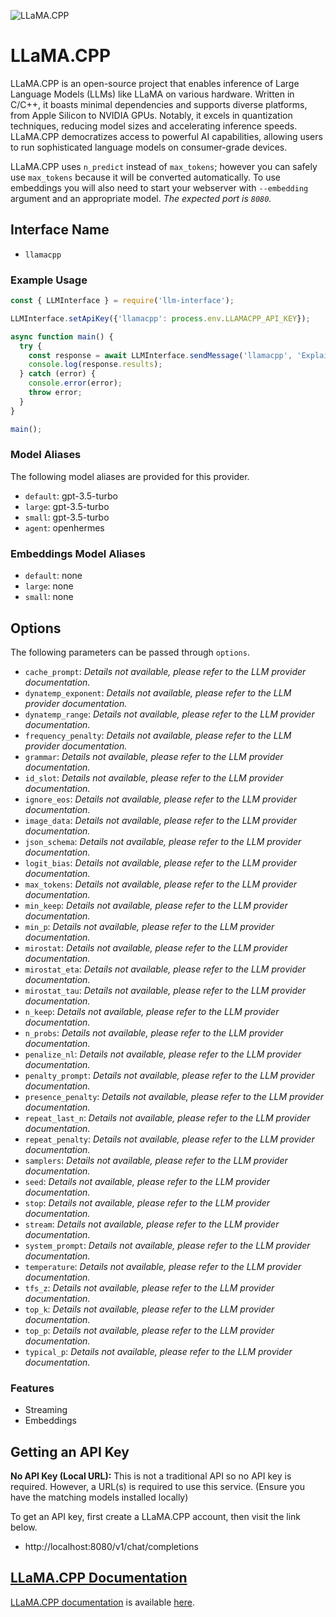 ![LLaMA.CPP](https://user-images.githubusercontent.com/1991296/230134379-7181e485-c521-4d23-a0d6-f7b3b61ba524.png)

# LLaMA.CPP

LLaMA.CPP is an open-source project that enables inference of Large Language Models (LLMs) like LLaMA on various hardware. Written in C/C++, it boasts minimal dependencies and supports diverse platforms, from Apple Silicon to NVIDIA GPUs. Notably, it excels in quantization techniques, reducing model sizes and accelerating inference speeds.  LLaMA.CPP democratizes access to powerful AI capabilities, allowing users to run sophisticated language models on consumer-grade devices.

LLaMA.CPP uses `n_predict` instead of `max_tokens`; however you can safely use `max_tokens` because it will be converted automatically. To use embeddings you will also need to start your webserver with `--embedding` argument and an appropriate model. _The expected port is `8080`._

## Interface Name

- `llamacpp`

### Example Usage

```javascript
const { LLMInterface } = require('llm-interface');

LLMInterface.setApiKey({'llamacpp': process.env.LLAMACPP_API_KEY});

async function main() {
  try {
    const response = await LLMInterface.sendMessage('llamacpp', 'Explain the importance of low latency LLMs.');
    console.log(response.results);
  } catch (error) {
    console.error(error);
    throw error;
  }
}

main();
```

### Model Aliases

The following model aliases are provided for this provider. 

- `default`: gpt-3.5-turbo
- `large`: gpt-3.5-turbo
- `small`: gpt-3.5-turbo
- `agent`: openhermes

### Embeddings Model Aliases

- `default`: none
- `large`: none
- `small`: none


## Options

The following parameters can be passed through `options`.

- `cache_prompt`: _Details not available, please refer to the LLM provider documentation._
- `dynatemp_exponent`: _Details not available, please refer to the LLM provider documentation._
- `dynatemp_range`: _Details not available, please refer to the LLM provider documentation._
- `frequency_penalty`: _Details not available, please refer to the LLM provider documentation._
- `grammar`: _Details not available, please refer to the LLM provider documentation._
- `id_slot`: _Details not available, please refer to the LLM provider documentation._
- `ignore_eos`: _Details not available, please refer to the LLM provider documentation._
- `image_data`: _Details not available, please refer to the LLM provider documentation._
- `json_schema`: _Details not available, please refer to the LLM provider documentation._
- `logit_bias`: _Details not available, please refer to the LLM provider documentation._
- `max_tokens`: _Details not available, please refer to the LLM provider documentation._
- `min_keep`: _Details not available, please refer to the LLM provider documentation._
- `min_p`: _Details not available, please refer to the LLM provider documentation._
- `mirostat`: _Details not available, please refer to the LLM provider documentation._
- `mirostat_eta`: _Details not available, please refer to the LLM provider documentation._
- `mirostat_tau`: _Details not available, please refer to the LLM provider documentation._
- `n_keep`: _Details not available, please refer to the LLM provider documentation._
- `n_probs`: _Details not available, please refer to the LLM provider documentation._
- `penalize_nl`: _Details not available, please refer to the LLM provider documentation._
- `penalty_prompt`: _Details not available, please refer to the LLM provider documentation._
- `presence_penalty`: _Details not available, please refer to the LLM provider documentation._
- `repeat_last_n`: _Details not available, please refer to the LLM provider documentation._
- `repeat_penalty`: _Details not available, please refer to the LLM provider documentation._
- `samplers`: _Details not available, please refer to the LLM provider documentation._
- `seed`: _Details not available, please refer to the LLM provider documentation._
- `stop`: _Details not available, please refer to the LLM provider documentation._
- `stream`: _Details not available, please refer to the LLM provider documentation._
- `system_prompt`: _Details not available, please refer to the LLM provider documentation._
- `temperature`: _Details not available, please refer to the LLM provider documentation._
- `tfs_z`: _Details not available, please refer to the LLM provider documentation._
- `top_k`: _Details not available, please refer to the LLM provider documentation._
- `top_p`: _Details not available, please refer to the LLM provider documentation._
- `typical_p`: _Details not available, please refer to the LLM provider documentation._


### Features

- Streaming
- Embeddings


## Getting an API Key

**No API Key (Local URL):**  This is not a traditional API so no API key is required. However, a URL(s) is required to use this service. (Ensure you have the matching models installed locally)

To get an API key, first create a LLaMA.CPP account, then visit the link below.

- http://localhost:8080/v1/chat/completions


## [LLaMA.CPP Documentation](https://github.com/ggerganov/llama.cpp/blob/master/examples/server/README.md)

[LLaMA.CPP documentation](https://github.com/ggerganov/llama.cpp/blob/master/examples/server/README.md) is available [here](https://github.com/ggerganov/llama.cpp/blob/master/examples/server/README.md).
